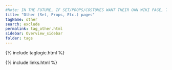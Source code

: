 ```yaml
---
#Note: IN THE FUTURE, IF SET/PROPS/COSTUMES WANT THEIR OWN WIKI PAGE, THEY CAN MAKE MORE TAGS FOR THEIR WORK. I AM NOT IN THAT WORLD AND WON'T INCLUDE IT FOR NOW (delete me if not-applicable in the future)
title: "Other (Set, Props, Etc.) pages"
tagName: other
search: exclude
permalink: tag_other.html
sidebar: Overview_sidebar
folder: tags
---
```

{% include taglogic.html %}

{% include links.html %}
